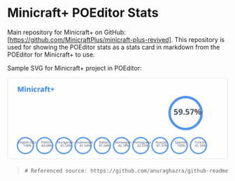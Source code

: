 # Minicraft+ POEditor Stats

Main repository for Minicraft+ on GitHub: [https://github.com/MinicraftPlus/minicraft-plus-revived].
This repository is used for showing the POEditor stats as a stats card in markdown from the POEditor for Minicraft+ to use.

Sample SVG for Minicraft+ project in POEditor:

[![Minicraft+ POEditor Stats](docs/poeditor_stats.svg)](https://poeditor.com/join/project/xvtwoWhNXe)

> ```diff
> # Referenced source: https://github.com/anuraghazra/github-readme-stats
> ```
